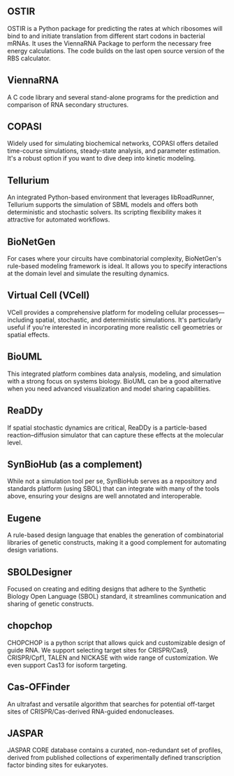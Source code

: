## OSTIR
OSTIR is a Python package for predicting the rates at which ribosomes will bind to and initiate translation from different start codons in bacterial mRNAs. It uses the ViennaRNA Package to perform the necessary free energy calculations. The code builds on the last open source version of the RBS calculator.

## ViennaRNA
A C code library and several stand-alone programs for the prediction and comparison of RNA secondary structures.

## COPASI
Widely used for simulating biochemical networks, COPASI offers detailed time-course simulations, steady-state analysis, and parameter estimation. It's a robust option if you want to dive deep into kinetic modeling.

## Tellurium
An integrated Python-based environment that leverages libRoadRunner, Tellurium supports the simulation of SBML models and offers both deterministic and stochastic solvers. Its scripting flexibility makes it attractive for automated workflows.

## BioNetGen
For cases where your circuits have combinatorial complexity, BioNetGen's rule-based modeling framework is ideal. It allows you to specify interactions at the domain level and simulate the resulting dynamics.

## Virtual Cell (VCell)
VCell provides a comprehensive platform for modeling cellular processes—including spatial, stochastic, and deterministic simulations. It's particularly useful if you're interested in incorporating more realistic cell geometries or spatial effects.

## BioUML
This integrated platform combines data analysis, modeling, and simulation with a strong focus on systems biology. BioUML can be a good alternative when you need advanced visualization and model sharing capabilities.

## ReaDDy
If spatial stochastic dynamics are critical, ReaDDy is a particle-based reaction–diffusion simulator that can capture these effects at the molecular level.

## SynBioHub (as a complement)
While not a simulation tool per se, SynBioHub serves as a repository and standards platform (using SBOL) that can integrate with many of the tools above, ensuring your designs are well annotated and interoperable.

## Eugene
A rule-based design language that enables the generation of combinatorial libraries of genetic constructs, making it a good complement for automating design variations.

## SBOLDesigner
Focused on creating and editing designs that adhere to the Synthetic Biology Open Language (SBOL) standard, it streamlines communication and sharing of genetic constructs.

## chopchop
CHOPCHOP is a python script that allows quick and customizable design of guide RNA. We support selecting target sites for CRISPR/Cas9, CRISPR/Cpf1, TALEN and NICKASE with wide range of customization. We even support Cas13 for isoform targeting.

## Cas-OFFinder
An ultrafast and versatile algorithm that searches for potential off-target sites of CRISPR/Cas-derived RNA-guided endonucleases.

## JASPAR
JASPAR CORE database contains a curated, non-redundant set of profiles, derived from published collections of experimentally defined transcription factor binding sites for eukaryotes.
